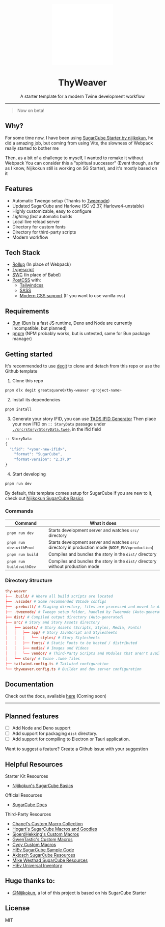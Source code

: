 
<div align='center'>

<!-- Logo created using MaterialDesign icons available at: https://github.com/Templarian/MaterialDesign -->

  <img align='center' height='200px' alt='Logo' src='./logo.svg'>
</div>

<h1 align='center'>ThyWeaver</h1>

<p align='center'>
  A starter template for a modern Twine development workflow
</p>

<!-- Use this to create badges: -->

<!-- <div align='center'>
  <img alt="CI Workflow Status" src="">
  <img alt="Build Workflow Status" src="">
</div> -->

---

> Now on beta!

## Why?

For some time now, I have been using [SugarCube Starter by nijikokun](https://github.com/nijikokun/sugarcube-starter), he did a amazing job, but coming from using Vite, the slowness of Webpack really started to bother me

Then, as a bit of a challenge to myself, I wanted to remake it without Webpack
You can consider this a "spiritual successor" (Event though, as far as I know, Nijikokun still is working on SG Starter), and it's mostly based on it

## Features

- Automatic Tweego setup (Thanks to [Tweenode](https://github.com/greatsquare0/tweenode))
- Updated SugarCube and Harlowe (SC v2.37, Harlowe4-unstable)
- Highly customizable, easy to configure
- *Lighting fast* automatic builds
- Local live reload server
- Directory for custom fonts
- Directory for third-party scripts
- Modern workflow

## Tech Stack

- [Rollup](https://rollupjs.org/) (In place of Webpack)
- [Typescript](https://www.typescriptlang.org/)
- [SWC](https://swc.rs/) (In place of Babel)
- [PostCSS](https://postcss.org/) with:
  - [Tailwindcss](https://tailwindcss.com/)
  - [SASS](https://sass-lang.com)
  - [Modern CSS support](https://github.com/onigoetz/postcss-lightningcss) (If you want to use vanilla css)

## Requirements

- [Bun](https://bun.sh) (Bun is a fast JS runtime, Deno and Node are currently incompatible, but planned)
- [pnpm](https://pnpm.io) (NPM probably works, but is untested, same for Bun package manager)

## Getting started

It's recommended to use [degit](https://github.com/Rich-Harris/degit) to clone and detach from this repo or use the Github template

1. Clone this repo
```bash
pnpm dlx degit greatsquare0/thy-weaver <project-name>
```

2. Install its dependencies
```bash
pnpm install
```
3. Generate your story IFID, you can use [TADS IFID Generator](https://www.tads.org/ifidgen/ifidgen)
Then place your new IFID on `:: StoryData` passage under [`./src/story/StoryData.twee`](src/story/StoryData.twee), in the ifid field

```js
:: StoryData
{
  "ifid": "<your-new-ifid>",
	"format": "SugarCube",
	"format-version": "2.37.0"
}
```

4. Start developing
```bash
pnpm run dev
```
By default, this template comes setup for SugarCube
If you are new to it, check out [Nijikokun SugarCube Basics](https://github.com/nijikokun/sugarcube-starter/wiki/SugarCube-Basics)

### Commands

| Command                  | What it does                                                                                      |
|--------------------------|---------------------------------------------------------------------------------------------------|
| `pnpm run dev`           | Starts development server and watches `src/` directory                                            |
| `pnpm run dev:withProd`  | Starts development server and watches `src/` directory in production mode (`NODE_ENV=production`) |
| `pnpm run build`         | Compiles and bundles the story in the `dist/` directory                                           |
| `pnpm run build:withDev` | Compiles and bundles the story in the `dist/` directory without production mode                   |

### Directory Structure

```toml
thy-weaver
├── .build/ # Where all build scripts are located
├── .vscode/ # Some recommended VSCode configs
├── .prebuilt/ # Staging directory, files are processed and moved to dist/ (Auto-generated)
├── .tweenode/ # Tweego setup folder, handled by Tweenode (Auto-generated)
├── dist/ # Compiled output directory (Auto-generated)
├── src/ # Story and Story Assets directory
│   ├── assets/ # Story Assets (Scripts, Styles, Media, Fonts)
│   │   ├── app/ # Story JavaScript and Stylesheets
│   │   │   └── styles/ # Story Stylesheets
│   │   ├── fonts/ # Static Fonts to be hosted / distributed
│   │   ├── media/ # Images and Videos
│   │   └── vendor/ # Third-Party Scripts and Modules that aren't available on NPM
│   └── story/ # Twine .twee files
├── tailwind.config.ts # Tailwind configuration
└── thyweaver.config.ts # Builder and dev server configuration
```

## Documentation

Check out the docs, available [here](about:blank) (Coming soon)

---

## Planned features

- [ ] Add Node and Deno support 
- [ ] Add support for packaging `dist` directory.
- [ ] Add support for compiling to Electron or Tauri application.

Want to suggest a feature? Create a Github issue with your suggestion

## Helpful Resources

Starter Kit Resources

- [Nijikokun's SugarCube Basics](https://github.com/nijikokun/sugarcube-starter/wiki/SugarCube-Basics)

Official Resources

- [SugarCube Docs](https://www.motoslave.net/sugarcube/2/docs/)

Third-Party Resources

- [Chapel's Custom Macro Collection](https://github.com/ChapelR/custom-macros-for-sugarcube-2)
- [Hogart's SugarCube Macros and Goodies](https://github.com/hogart/sugar-cube-utils)
- [SjoerdHekking's Custom Macros](https://github.com/SjoerdHekking/custom-macros-sugarcube2)
- [GwenTastic's Custom Macros](https://github.com/GwenTastic/Custom-Macros-for-Sugarcube)
- [Cycy Custom Macros](https://github.com/cyrusfirheir/cycy-wrote-custom-macros)
- [HiEv SugarCube Sample Code](https://qjzhvmqlzvoo5lqnrvuhmg-on.drv.tw/UInv/Sample_Code.html#Main%20Menu)
- [Akjosch SugarCube Resources](https://github.com/Akjosch/sugarcube-modules)
- [Mike Westhad SugarCube Resources](https://github.com/mikewesthad/twine-resources)
- [HiEv Universal Inventory](https://github.com/HiEv/UInv)


## Huge thanks to:

- [@Nijikokun](https://github.com/nijikokun), a lot of this project is based on his SugarCube Starter

## License

MIT
